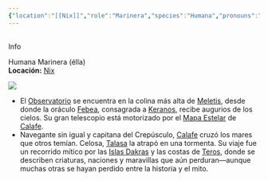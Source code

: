 ```yaml
---
{"location":"[[Nix]]","role":"Marinera","species":"Humana","pronouns":"élla","reference":"","image":"https://i.imgur.com/GjFtQL8.png","description":"Humana Marinera (élla)","statblock":"[[Escila]]","patron":"","type":"Personas","dg-publish":true,"dg-publish-dm":true,"permalink":"/personas/calafe/","dgPassFrontmatter":true}
---
```


<p><span><div data-callout-metadata="" data-callout-fold="" data-callout="info" class="callout node-insert-event"><div class="callout-title" dir="auto"><div class="callout-icon"><svg width="16" height="16"></svg></div><div class="callout-title-inner">Info</div></div><div class="callout-content">
<p dir="auto"> Humana Marinera (élla)<br>
<strong>Locación:</strong> <a data-tooltip-position="top" aria-label="Lugares/Nix.md" data-href="Lugares/Nix.md" href="Lugares/Nix.md" class="internal-link" target="_blank" rel="noopener nofollow">Nix</a></p>
</div></div></span></p><img src="https://i.imgur.com/GjFtQL8.png"><p><ul class="dataview dataview-ul dataview-result-list-root-ul"><li class="dataview-result-list-li"><span>El <a data-tooltip-position="top" aria-label="Lugares/Observatorio" data-href="Lugares/Observatorio" href="Lugares/Observatorio" class="internal-link" target="_blank" rel="noopener nofollow">Observatorio</a> se encuentra en la colina más alta de <a data-tooltip-position="top" aria-label="Lugares/Meletis" data-href="Lugares/Meletis" href="Lugares/Meletis" class="internal-link" target="_blank" rel="noopener nofollow">Meletis</a>, desde donde la oráculo <a data-tooltip-position="top" aria-label="Personas/Febea" data-href="Personas/Febea" href="Personas/Febea" class="internal-link" target="_blank" rel="noopener nofollow">Febea</a>, consagrada a <a data-tooltip-position="top" aria-label="Personas/Keranos" data-href="Personas/Keranos" href="Personas/Keranos" class="internal-link" target="_blank" rel="noopener nofollow">Keranos</a>, recibe augurios de los cielos. Su gran telescopio está motorizado por el <a data-tooltip-position="top" aria-label="Items/Mapa Estelar" data-href="Items/Mapa Estelar" href="Items/Mapa Estelar" class="internal-link" target="_blank" rel="noopener nofollow">Mapa Estelar</a> de <a data-tooltip-position="top" aria-label="Personas/Calafe" data-href="Personas/Calafe" href="Personas/Calafe" class="internal-link" target="_blank" rel="noopener nofollow">Calafe</a>.</span></li><li class="dataview-result-list-li"><span>Navegante sin igual y capitana del Crepúsculo, <a data-tooltip-position="top" aria-label="Personas/Calafe" data-href="Personas/Calafe" href="Personas/Calafe" class="internal-link" target="_blank" rel="noopener nofollow">Calafe</a> cruzó los mares que otros temían. Celosa, <a data-tooltip-position="top" aria-label="Personas/Talasa" data-href="Personas/Talasa" href="Personas/Talasa" class="internal-link" target="_blank" rel="noopener nofollow">Talasa</a> la atrapó en una tormenta. Su viaje fue un recorrido mítico por las <a data-tooltip-position="top" aria-label="Lugares/Islas Dakras" data-href="Lugares/Islas Dakras" href="Lugares/Islas Dakras" class="internal-link" target="_blank" rel="noopener nofollow">Islas Dakras</a> y las costas de <a data-tooltip-position="top" aria-label="Lugares/Teros" data-href="Lugares/Teros" href="Lugares/Teros" class="internal-link" target="_blank" rel="noopener nofollow">Teros</a>, donde se describen criaturas, naciones y maravillas que aún perduran—aunque muchas otras se hayan perdido entre la historia y el mito.</span></li></ul></p>